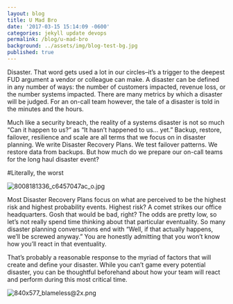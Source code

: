 ```yaml
---
layout: blog
title: U Mad Bro
date: '2017-03-15 15:14:09 -0600'
categories: jekyll update devops
permalink: /blog/u-mad-bro
background: ../assets/img/blog-test-bg.jpg
published: true
---
```

Disaster. That word gets used a lot in our circles–it’s a trigger to the deepest FUD argument a vendor or colleague can make. A disaster can be defined in any number of ways: the number of customers impacted, revenue loss, or the number systems impacted. There are many metrics by which a disaster will be judged. For an on-call team however, the tale of a disaster is told in the minutes and the hours.

Much like a security breach, the reality of a systems disaster is not so much “Can it happen to us?” as “It hasn’t happened to us… yet.” Backup, restore, failover, resilience and scale are all terms that we focus on in disaster planning. We write Disaster Recovery Plans. We test failover patterns. We restore data from backups. But how much do we prepare our on-call teams for the long haul disaster event?

#Literally, the worst

![8008181336_c6457047ac_o.jpg]({{site.baseurl}}/assets/img/8008181336_c6457047ac_o.jpg)

Most Disaster Recovery Plans focus on what are perceived to be the highest risk and highest probability events. Highest risk? A comet strikes our office headquarters. Gosh that would be bad, right? The odds are pretty low, so let’s not really spend time thinking about that particular eventuality. So many disaster planning conversations end with “Well, if that actually happens, we’ll be screwed anyway.” You are honestly admitting that you won’t know how you’ll react in that eventuality.

That’s probably a reasonable response to the myriad of factors that will create and define your disaster. While you can’t game every potential disaster, you can be thoughtful beforehand about how your team will react and perform during this most critical time.

![840x577_blameless@2x.png]({{site.baseurl}}/assets/img/840x577_blameless@2x.png)



